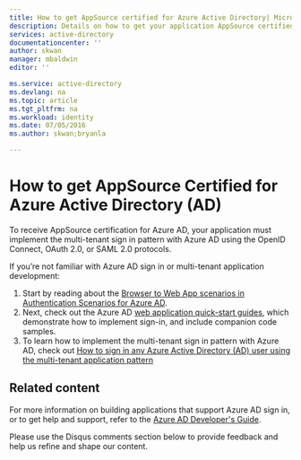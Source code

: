 ```yaml
---
title: How to get AppSource certified for Azure Active Directory| Microsoft Azure
description: Details on how to get your application AppSource certified for Azure Active Directory.
services: active-directory
documentationcenter: ''
author: skwan
manager: mbaldwin
editor: ''

ms.service: active-directory
ms.devlang: na
ms.topic: article
ms.tgt_pltfrm: na
ms.workload: identity
ms.date: 07/05/2016
ms.author: skwan;bryanla

---
```

# How to get AppSource Certified for Azure Active Directory (AD)
To receive AppSource certification for Azure AD, your application must implement the multi-tenant sign in pattern with Azure AD using the OpenID Connect, OAuth 2.0, or SAML 2.0 protocols. 

If you’re not familiar with Azure AD sign in or multi-tenant application development:

1. Start by reading about the [Browser to Web App scenarios in Authentication Scenarios for Azure AD](active-directory-authentication-scenarios.md#web-browser-to-web-application). 
2. Next, check out the Azure AD [web application quick-start guides](active-directory-developers-guide.md#web-application-quick-start-guides), which demonstrate how to implement sign-in, and include companion code samples. 
3. To learn how to implement the multi-tenant sign in pattern with Azure AD, check out [How to sign in any Azure Active Directory (AD) user using the multi-tenant application pattern](active-directory-devhowto-multi-tenant-overview.md)

## Related content
For more information on building applications that support Azure AD sign in, or to get help and support, refer to the [Azure AD Developer's Guide](active-directory-developers-guide.md).

Please use the Disqus comments section below to provide feedback and help us refine and shape our content.

<!--Reference style links -->
[AAD-Auth-Scenarios]: ./active-directory-authentication-scenarios.md
[AAD-Auth-Scenarios-Browser-To-WebApp]: ./active-directory-authentication-scenarios.md#web-browser-to-web-application
[AAD-Dev-Guide]: ./active-directory-developers-guide.md
[AAD-Howto-Multitenant-Overview]: ./active-directory-devhowto-multi-tenant-overview.md
[AAD-QuickStart-Web-Apps]: ./active-directory-developers-guide.md#web-application-quick-start-guides


<!--Image references-->










